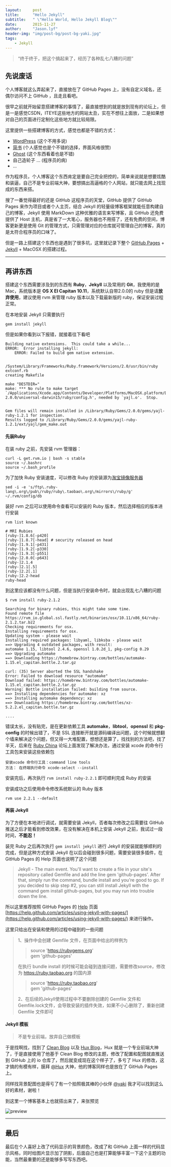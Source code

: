 ```yaml
---
layout:     post
title:      "Hello Jekyll"
subtitle:   " \"Hello World, Hello Jekyll Blog\""
date:       2015-11-27
author:     "Jason.lyf"
header-img: "img/post-bg/post-bg-yaki.jpg"
tags:
    - Jekyll
---
```


> “终于终于，把这个搞起来了，经历了各种乱七八糟的问题”


## 先说废话

个人博客就这么弄起来了，直接放在了 GitHub Pages 上，没有自定义域名，还偶尔访问不上 GitHub ，且走且看吧。

很早之前就开始留意搭建博客的事情了，最直接想到的就是放到现有的论坛上，但是一是感觉CSDN，ITEYE这些地方的网站太丑，实在不想往上面放，二是如果想对自己的页面进行定制化这些地方就比较局限。

这里提供一些搭建博客的方式，感觉也都是不错的方式：

* [WordPress](https://wordpress.org/) (这个不用多说)
* [简书](http://www.jianshu.com/) (个人感觉也是个不错的选择，界面风格很赞)
* [Ghost](http://www.ghostchina.com/) (这个东西看着也是不错)
* 自己造轮子 ... (程序员的病) 
* ...

作为程序员，个人博客这个东西肯定是要自己完全把控的，简单来说就是想要炫酷和装逼，自己不是专业前端大神，要想搞出高逼格的个人网站，就只能去网上找现成的东西来搭。

搜了一番觉得最好的还是 GitHub 这程序员的天堂，GitHub 提供了 GitHub Pages 来作为项目或者个人主页，结合 Jekyll 的轻量级博客框架就能任意构建自己的博客，Jekyll 使用 MarkDown 这种优雅的语言来写博客，且 GitHub 还免费提供了 Host 主机，真是省了一大笔心，服务器也不用搭了，还有免费的空间，博客更新更是使用 Git 的管理方式，只需管理对应的仓库就可管理自己的博客，真的是太符合程序员的口味了。

但是一路上搭建这个东西也是遇到了很多坑，这里就记录下整个 [GitHub Pages](https://pages.github.com/) + [Jekyll](http://jekyllrb.com/) + MacOSX 的搭建过程。

---

## 再讲东西

搭建这个东西需要涉及到的东西有 **Ruby**，**Jekyll** 以及常用的 **Git**，我使用的是 Mac，系统版本是 **OS X EI Capitan 10.11**，系统默认自带2.0.0的 ruby 但是请**放弃使用**，建议使用 rvm 来管理 ruby 版本以及下载最新版的 ruby，保证安装过程正常。

在本地安装 Jekyll 只需要执行

```
gem install jekyll
```

但是如果你看到以下报错，就接着往下看吧

```
Building native extensions.  This could take a while...
ERROR:  Error installing jekyll:
	ERROR: Failed to build gem native extension.

    /System/Library/Frameworks/Ruby.framework/Versions/2.0/usr/bin/ruby extconf.rb
creating Makefile

make "DESTDIR="
make: *** No rule to make target `/Applications/Xcode.app/Contents/Developer/Platforms/MacOSX.platform/Developer/SDKs/MacOSX10.10.sdk/System/Library/Frameworks/Ruby.framework/Versions/2.0/usr/include/ruby-2.0.0/universal-darwin15/ruby/config.h', needed by `yajl.o'.  Stop.


Gem files will remain installed in /Library/Ruby/Gems/2.0.0/gems/yajl-ruby-1.2.1 for inspection.
Results logged to /Library/Ruby/Gems/2.0.0/gems/yajl-ruby-1.2.1/ext/yajl/gem_make.out
```

#### 先装Ruby  

在装 ruby 之前，先安装 rvm 管理器：

```
curl -L get.rvm.io | bash -s stable
source ~/.bashrc
source ~/.bash_profile
```
为了加快 Ruby 安装速度，可以修改 Ruby 的安装源为[淘宝镜像服务器](https://ruby.taobao.org/)

```
sed -i -e 's/ftp\.ruby-lang\.org\/pub\/ruby/ruby\.taobao\.org\/mirrors\/ruby/g' ~/.rvm/config/db
```

装好 rvm 之后可以使用命令查看可以安装的 Ruby 版本，然后选择相应的版本进行安装

```
rvm list known

# MRI Rubies
[ruby-]1.8.6[-p420]
[ruby-]1.8.7[-head] # security released on head
[ruby-]1.9.1[-p431]
[ruby-]1.9.2[-p330]
[ruby-]1.9.3[-p551]
[ruby-]2.0.0[-p643]
[ruby-]2.1.4
[ruby-]2.1[.5]
[ruby-]2.2[.1]
[ruby-]2.2-head
ruby-head
```

到这里应该都没有什么问题，但是当执行安装命令时，就会出现乱七八糟的问题

```
$ rvm install ruby-2.1.2

Searching for binary rubies, this might take some time.
Found remote file https://rvm_io.global.ssl.fastly.net/binaries/osx/10.11/x86_64/ruby-2.1.2.tar.bz2
Checking requirements for osx.
Installing requirements for osx.
Updating system - please wait
Installing required packages: libyaml, libksba - please wait
==> Upgrading 4 outdated packages, with result:
automake 1.15, libtool 2.4.6, openssl 1.0.2d_1, pkg-config 0.29
==> Upgrading automake
==> Downloading https://homebrew.bintray.com/bottles/automake-1.15.el_capitan.bottle.2.tar.gz

curl: (35) Server aborted the SSL handshake
Error: Failed to download resource "automake"
Download failed: https://homebrew.bintray.com/bottles/automake-1.15.el_capitan.bottle.2.tar.gz
Warning: Bottle installation failed: building from source.
==> Installing dependencies for automake: xz
==> Installing automake dependency: xz
==> Downloading https://homebrew.bintray.com/bottles/xz-5.2.2.el_capitan.bottle.tar.gz

....
```

错误太长，没有贴完，是在更新依赖工具 **automake**，**libtool**，**openssl** 和 **pkg-config** 的时候出错了，不是 SSL 连接断开就是源码编译出问题，这个时候就想翻个墙来解决这个问题，但又得一大堆配置，想想还是算了，找找别的方法吧，找了半天，后来在 [Ruby China](https://ruby-china.org/topics/22932) 论坛上面发现了解决办法，通过安装 xcode 的命令行工具包来安装这些依赖包

```
安装xcode 命令行工具：command line tools
方法： 在终端执行命令 xcode-select --install
```

安装完后，再次执行 `rvm install ruby-2.2.1` 即可顺利完成 Ruby 的安装

安装成功之后使用命令修改系统默认的 Ruby 版本

```
rvm use 2.2.1 --default 
```

#### 再装 Jekyll

为了方便在本地进行调试，就需要安装 Jekyll，否者每次修改之后需要往 GitHub 推送之后才能看到修改效果，在没有解决在本机上安装 Jekyll 之前，我试过一段时间，**不能忍！**

装完 Ruby 之后再次执行 `gem install jekyll` 进行 Jekyll 的安装就能够顺利的完成，但是这种方式安装 Jekyll 在以后会碰到很多问题，需要安装很多插件，在 GitHub Pages 的 Help 页面也说明了这个问题

> Jekyll - The main event. You'll want to create a file in your site's repository called Gemfile and add the line gem 'github-pages'. After that, simply run the command, bundle install and you're good to go. If you decided to skip step #2, you can still install Jekyll with the command gem install github-pages, but you may run into trouble down the line. 

所以这里推荐按照 GitHub Pages 的 [Help](https://help.github.com/articles/using-jekyll-with-pages/) 页面 [https://help.github.com/articles/using-jekyll-with-pages/](https://help.github.com/articles/using-jekyll-with-pages/) 来进行操作。

这里只给出在安装和使用的过程中碰到的一些问题

> 1、操作中会创建 Gemfile 文件，在页面中给出的样例为  
> 
> >	source 'https://rubygems.org'  
	gem 'github-pages' 
> 
> 在执行 bundle install 的时候可能会碰到连接问题，需要修改source，修改为 https://ruby.taobao.org 的国内源
> 
> >	source 'https://ruby.taobao.org'  
	gem 'github-pages'
> 
> 2、在后续的Jekyll使用过程中不要删除创建的 Gemfile 文件和 Gemfile.lock文件，会导致安装的插件失效，如果不小心删除了，重新创建 Gemfile 文件即可

#### Jekyll 模板

> 不是专业前端，放弃自己做模板

于是找啊找，找到了 [Clean Blog](https://github.com/IronSummitMedia/startbootstrap-clean-blog-jekyll) 以及 [Hux Blog](https://github.com/Huxpro/huxpro.github.io)，Hux 就是一个专业前端大神了，于是直接使用了他基于 Clean Blog 修改的主题，修改了配置和配图就直推送到 GitHub 上的 io 仓库了，然后就变成现在这个样子了，多亏了 Hux 的修改，这才搞的有模有样，膜拜 [@Hux](http://huangxuan.me/) 大神，他的博客同样也是放在了 GitHub Pages 上。

同样找背景配图也是得亏了有一个拍照极其棒的小伙伴 [@yaki](http://weibo.com/p/1005052095446005) 我才可以找到这么好的素材，谢啦！

到这里一个博客基本上也就搭出来了，来张预览

![preview](/img/post-content/hello_jekyll/preview.jpg)

---


## 最后

最后在个人喜好上改了代码显示的背景颜色，改成了和 GitHub 上面一样的代码显示风格，同时给图片显示加了阴影，后面自己也是打算能够丰富一下这个主题的功能，当然最重要的还是能够多写写东西吧。


